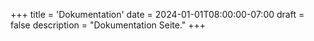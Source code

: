 +++
title = 'Dokumentation'
date = 2024-01-01T08:00:00-07:00
draft = false
description = "Dokumentation Seite."
+++
